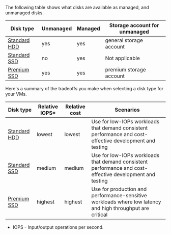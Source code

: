 
The following table shows what disks are available as managed, and unmanaged disks.

|Disk type  |Unmanaged  | Managed  | Storage account for unmanaged|
|---------|---------|---------|---------|
|[Standard HDD](https://docs.microsoft.com/azure/virtual-machines/windows/standard-storage)      |   yes      |  yes       |  general storage account       |
|[Standard SSD](https://docs.microsoft.com/azure/virtual-machines/windows/disks-standard-ssd)    |   no      |   yes      |  Not applicable       |
|[Premium SSD](https://docs.microsoft.com/azure/virtual-machines/windows/premium-storage)    |    yes     |   yes      |     premium storage account    |

Here's a summary of the tradeoffs you make when selecting a disk type for your VMs.

|Disk type  |Relative IOPS*  | Relative cost  | Scenarios|
|---------|---------|---------|---------|
|[Standard HDD](https://docs.microsoft.com/azure/virtual-machines/windows/standard-storage)      |   lowest      |  lowest       |  Use for low-IOPs workloads that demand consistent performance and cost-effective development and testing       |
|[Standard SSD](https://docs.microsoft.com/azure/virtual-machines/windows/disks-standard-ssd)    |   medium|   medium      |  Use for low-IOPs workloads that demand consistent performance and cost-effective development and testing |
|[Premium SSD](https://docs.microsoft.com/azure/virtual-machines/windows/premium-storage)    |    highest     |   highest      |     Use for production and performance-sensitive workloads where low latency and high throughput are critical    |

* IOPS - Input/output operations per second.